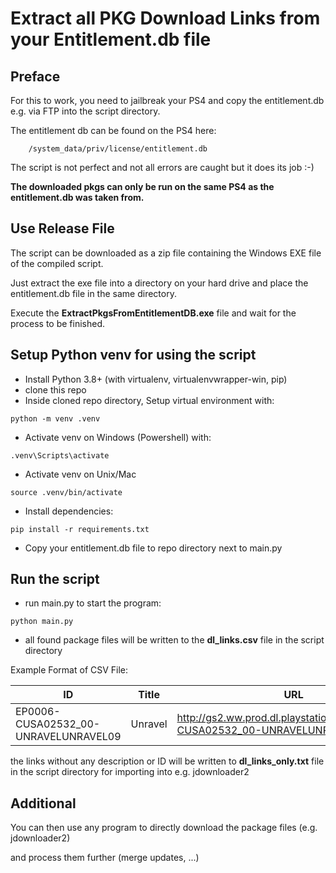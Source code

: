 # Extract all PKG Download Links from your Entitlement.db file

## Preface

For this to work, you need to jailbreak your PS4 and copy the entitlement.db e.g. via FTP into the script directory.

The entitlement db can be found on the PS4 here:

````
    /system_data/priv/license/entitlement.db
````

The script is not perfect and not all errors are caught but it does its job :-)


**The downloaded pkgs can only be run on the same PS4 as the entitlement.db was taken from.**

## Use Release File

The script can be downloaded as a zip file containing the Windows EXE file of the compiled script. 

Just extract the exe file into a directory on your hard drive and place the entitlement.db file in the same directory.

Execute the **ExtractPkgsFromEntitlementDB.exe** file and wait for the process to be finished.


## Setup Python venv for using the script

- Install Python 3.8+ (with virtualenv, virtualenvwrapper-win, pip)
- clone this repo
- Inside cloned repo directory, Setup virtual environment with:
```shell    
python -m venv .venv
```
- Activate venv on Windows (Powershell) with:
```shell
.venv\Scripts\activate
```

- Activate venv on Unix/Mac

```Shell
source .venv/bin/activate
```

- Install dependencies:
````shell
pip install -r requirements.txt
````
- Copy your entitlement.db file to repo directory next to main.py

## Run the script

- run main.py to start the program:

````shell
python main.py
````
- all found package files will be written to the **dl_links.csv** file in the script directory

Example Format of CSV File:

|ID|Title|URL|
| --- | ---| ---|
|EP0006-CUSA02532_00-UNRAVELUNRAVEL09 |Unravel | http://gs2.ww.prod.dl.playstation.net/.../EP0006-CUSA02532_00-UNRAVELUNRAVEL09.pkg

the links without any description or ID will be written to **dl_links_only.txt** file in the script directory for importing into e.g. jdownloader2

## Additional

You can then use any program to directly download the package files (e.g. jdownloader2)

and process them further (merge updates, ...)

